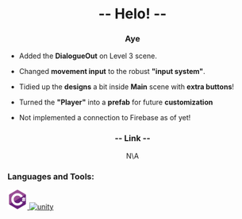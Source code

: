 <h1 align="center">-- Helo! --</h1>
<h3 align="center">Aye</h3>

- Added the **DialogueOut** on Level 3 scene.

- Changed **movement input** to the robust **"input system"**.

- Tidied up the **designs** a bit inside **Main** scene with **extra buttons**!

- Turned the **"Player"** into a **prefab** for future **customization**

- Not implemented a connection to Firebase as of yet!


<h3 align="center">-- Link --</h3>
<p align="center">N\A</h3>




<h3 align="left">Languages and Tools:</h3>
<p align="left"> <a href="https://www.w3schools.com/cs/" target="_blank" rel="noreferrer"> <img src="https://raw.githubusercontent.com/devicons/devicon/master/icons/csharp/csharp-original.svg" alt="csharp" width="40" height="40"/> </a> <a href="https://unity.com/" target="_blank" rel="noreferrer"> <img src="https://www.vectorlogo.zone/logos/unity3d/unity3d-icon.svg" alt="unity" width="40" height="40"/> </a> </p>
